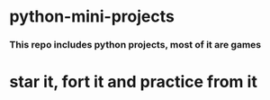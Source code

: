 # python-mini-projects
<h3>This repo includes python projects, most of it are games<h3>
<h1> star it, fort it and practice from it<h1>